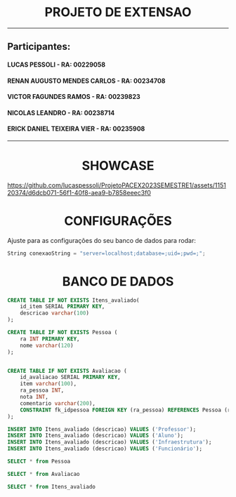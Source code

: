 <h1 align="center">PROJETO DE EXTENSAO</h1>

---

<h2>Participantes:</h2>
<h4>LUCAS PESSOLI - RA: 00229058</h4>
<h4>RENAN AUGUSTO MENDES CARLOS - RA: 00234708</h4>
<h4>VICTOR FAGUNDES RAMOS - RA: 00239823</h4>
<h4>NICOLAS LEANDRO - RA: 00238714</h4>
<h4>ERICK DANIEL TEIXEIRA VIER - RA: 00235908</h4>

---

<h1 align="center">SHOWCASE</h1>

https://github.com/lucaspessoli/ProjetoPACEX2023SEMESTRE1/assets/115120374/d6dcb071-56f1-40f8-aea9-b7858eeec3f0

<h1 align="center">CONFIGURAÇÕES</h1>

Ajuste para as configurações do seu banco de dados para rodar:
```C#
String conexaoString = "server=localhost;database=;uid=;pwd=;";
```



<h1 align="center">BANCO DE DADOS</h1>


```sql
CREATE TABLE IF NOT EXISTS Itens_avaliado(
	id_item SERIAL PRIMARY KEY,
	descricao varchar(100)
);

CREATE TABLE IF NOT EXISTS Pessoa (
    ra INT PRIMARY KEY,
    nome varchar(120)
);


CREATE TABLE IF NOT EXISTS Avaliacao (
    id_avaliacao SERIAL PRIMARY KEY,
	item varchar(100),
    ra_pessoa INT,
    nota INT,
    comentario varchar(200),
    CONSTRAINT fk_idpessoa FOREIGN KEY (ra_pessoa) REFERENCES Pessoa (ra)
);

INSERT INTO Itens_avaliado (descricao) VALUES ('Professor');
INSERT INTO Itens_avaliado (descricao) VALUES ('Aluno');
INSERT INTO Itens_avaliado (descricao) VALUES ('Infraestrutura');
INSERT INTO Itens_avaliado (descricao) VALUES ('Funcionário');

SELECT * from Pessoa

SELECT * from Avaliacao

SELECT * from Itens_avaliado

```

